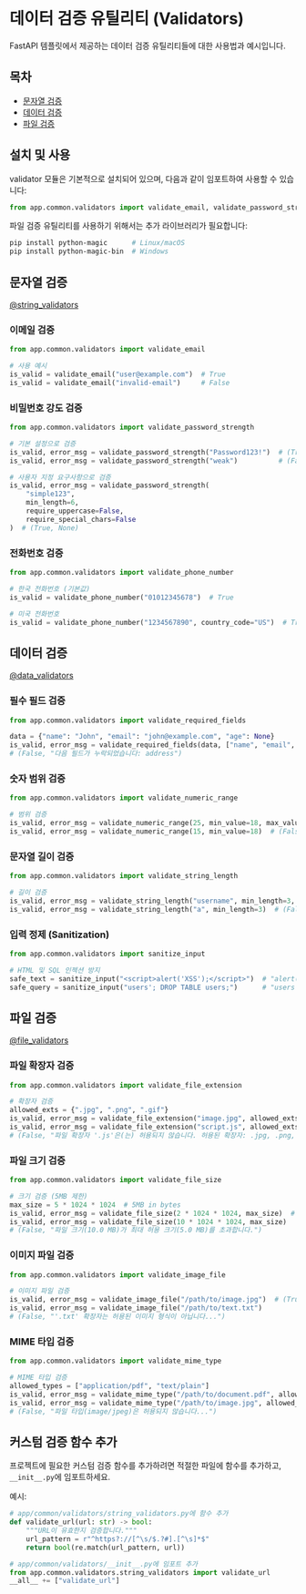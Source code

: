 # 데이터 검증 유틸리티 (Validators)

FastAPI 템플릿에서 제공하는 데이터 검증 유틸리티들에 대한 사용법과 예시입니다.

## 목차

- [문자열 검증](#문자열-검증)
- [데이터 검증](#데이터-검증)
- [파일 검증](#파일-검증)

## 설치 및 사용

validator 모듈은 기본적으로 설치되어 있으며, 다음과 같이 임포트하여 사용할 수 있습니다:

```python
from app.common.validators import validate_email, validate_password_strength
```

파일 검증 유틸리티를 사용하기 위해서는 추가 라이브러리가 필요합니다:

```bash
pip install python-magic      # Linux/macOS
pip install python-magic-bin  # Windows
```

## 문자열 검증

[@string_validators](/fastapi_template/app/common/validators/string_validators.py)

### 이메일 검증

```python
from app.common.validators import validate_email

# 사용 예시
is_valid = validate_email("user@example.com")  # True
is_valid = validate_email("invalid-email")     # False
```

### 비밀번호 강도 검증

```python
from app.common.validators import validate_password_strength

# 기본 설정으로 검증
is_valid, error_msg = validate_password_strength("Password123!")  # (True, None)
is_valid, error_msg = validate_password_strength("weak")          # (False, "비밀번호는 최소 8자 이상이어야 합니다.")

# 사용자 지정 요구사항으로 검증
is_valid, error_msg = validate_password_strength(
    "simple123", 
    min_length=6,
    require_uppercase=False,
    require_special_chars=False
)  # (True, None)
```

### 전화번호 검증

```python
from app.common.validators import validate_phone_number

# 한국 전화번호 (기본값)
is_valid = validate_phone_number("01012345678")  # True

# 미국 전화번호
is_valid = validate_phone_number("1234567890", country_code="US")  # True
```

## 데이터 검증

[@data_validators](/fastapi_template/app/common/validators/data_validators.py)

### 필수 필드 검증

```python
from app.common.validators import validate_required_fields

data = {"name": "John", "email": "john@example.com", "age": None}
is_valid, error_msg = validate_required_fields(data, ["name", "email", "address"])
# (False, "다음 필드가 누락되었습니다: address")
```

### 숫자 범위 검증

```python
from app.common.validators import validate_numeric_range

# 범위 검증
is_valid, error_msg = validate_numeric_range(25, min_value=18, max_value=65)  # (True, None)
is_valid, error_msg = validate_numeric_range(15, min_value=18)  # (False, "값(15)이 최소값(18)보다 작습니다.")
```

### 문자열 길이 검증

```python
from app.common.validators import validate_string_length

# 길이 검증
is_valid, error_msg = validate_string_length("username", min_length=3, max_length=20)  # (True, None)
is_valid, error_msg = validate_string_length("a", min_length=3)  # (False, "문자열 길이(1)가 최소 길이(3)보다 짧습니다.")
```

### 입력 정제 (Sanitization)

```python
from app.common.validators import sanitize_input

# HTML 및 SQL 인젝션 방지
safe_text = sanitize_input("<script>alert('XSS');</script>")  # "alert('XSS');"
safe_query = sanitize_input("users'; DROP TABLE users;")      # "users DROP TABLE users"
```

## 파일 검증

[@file_validators](/fastapi_template/app/common/validators/file_validators.py)

### 파일 확장자 검증

```python
from app.common.validators import validate_file_extension

# 확장자 검증
allowed_exts = {".jpg", ".png", ".gif"}
is_valid, error_msg = validate_file_extension("image.jpg", allowed_exts)  # (True, None)
is_valid, error_msg = validate_file_extension("script.js", allowed_exts)
# (False, "파일 확장자 '.js'은(는) 허용되지 않습니다. 허용된 확장자: .jpg, .png, .gif")
```

### 파일 크기 검증

```python
from app.common.validators import validate_file_size

# 크기 검증 (5MB 제한)
max_size = 5 * 1024 * 1024  # 5MB in bytes
is_valid, error_msg = validate_file_size(2 * 1024 * 1024, max_size)  # (True, None) - 2MB 파일
is_valid, error_msg = validate_file_size(10 * 1024 * 1024, max_size)
# (False, "파일 크기(10.0 MB)가 최대 허용 크기(5.0 MB)를 초과합니다.")
```

### 이미지 파일 검증

```python
from app.common.validators import validate_image_file

# 이미지 파일 검증
is_valid, error_msg = validate_image_file("/path/to/image.jpg")  # (True, None)
is_valid, error_msg = validate_image_file("/path/to/text.txt")
# (False, "'.txt' 확장자는 허용된 이미지 형식이 아닙니다...")
```

### MIME 타입 검증

```python
from app.common.validators import validate_mime_type

# MIME 타입 검증
allowed_types = ["application/pdf", "text/plain"]
is_valid, error_msg = validate_mime_type("/path/to/document.pdf", allowed_types)  # (True, None)
is_valid, error_msg = validate_mime_type("/path/to/image.jpg", allowed_types)
# (False, "파일 타입(image/jpeg)은 허용되지 않습니다...")
```

## 커스텀 검증 함수 추가

프로젝트에 필요한 커스텀 검증 함수를 추가하려면 적절한 파일에 함수를 추가하고, `__init__.py`에 임포트하세요.

예시:

```python
# app/common/validators/string_validators.py에 함수 추가
def validate_url(url: str) -> bool:
    """URL이 유효한지 검증합니다."""
    url_pattern = r"^https?://[^\s/$.?#].[^\s]*$"
    return bool(re.match(url_pattern, url))

# app/common/validators/__init__.py에 임포트 추가
from app.common.validators.string_validators import validate_url
__all__ += ["validate_url"]
```

